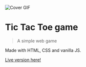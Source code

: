 ![Cover GIF](https://valentin.work/images/work-videos/tictactoe.gif)

# Tic Tac Toe game

> A simple web game

Made with HTML, CSS and vanilla JS.

[Live version here!](https://valentinsilvera.github.io/tic-tac-toe/)
